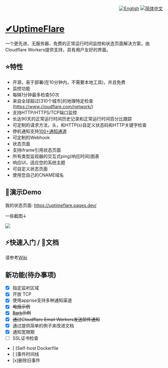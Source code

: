<div align="right">
  <a title="en" href="README.md"><img src="https://img.shields.io/badge/-English-545759?style=for-the-badge" alt="English"></a>
  <a title="zh-CN" href="README_zh-CN.md"><img src="https://img.shields.io/badge/-%E7%AE%80%E4%BD%93%E4%B8%AD%E6%96%87-A31F34?style=for-the-badge" alt="简体中文">
</div>

# ✔[UptimeFlare](https://github.com/lyc8503/UptimeFlare)

一个更先进、无服务器、免费的正常运行时间监控和状态页面解决方案，由Cloudflare Workers提供支持，具有用户友好的界面。



## ⭐特性
- 开源，易于部署(在10分钟内，不需要本地工具)，并且免费
- 监控功能
 - 每隔1分钟最多检查50次
 - 来自全球超过[310个城市]的地理特定检查(https://www.cloudflare.com/network/)
 - 支持HTTP/HTTPS/TCP端口监控
 - 长达90天的正常运行时间历史记录和正常运行时间百分比跟踪
 - 可定制的请求方法，头，和HTTP(s)自定义状态码和HTTP关键字检查
 - 停机通知支持[100+通知通道](https://github.com/caronc/apprise/wiki)
 - 可定制的Webhook
 - 状态页面
 - 支持iframe引用状态页面
 - 所有类型监视器的交互式ping(响应时间)图表
 - 响应UI，适应您的系统主题
 - 可自定义状态页面
 - 使用您自己的CNAME域名

## 👀演示Demo

我的状态页面: https://uptimeflare.pages.dev/

一些截图↓

![](docs/desktop.png)

## ⚡快速入门 / 📄文档

请参考[Wiki](https://github.com/lyc8503/UptimeFlare/wiki)

## 新功能(待办事项)

- [x] 指定监听区域
- [x] 开放 TCP
- [x] 使用apprise支持多种通知渠道
- [x] ~~电报示例~~
- [x] ~~[Bark](https://bark.day.app)示例~~
- [x] ~~通过Cloudflare Email Workers发送邮件通知~~
- [x] 通过提供简单的例子来改进文档
- [x] 通知宽限期
- [ ] SSL证书检查
- [ ]Self-host Dockerfile
- [ ]事件时间线
- [x]删除旧事件
